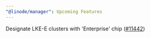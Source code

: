 ```yaml
---
"@linode/manager": Upcoming Features
---
```


Designate LKE-E clusters with 'Enterprise' chip ([#11442](https://github.com/linode/manager/pull/11442))
